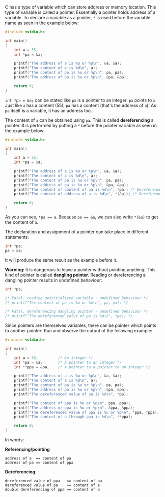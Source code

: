 C has a type of variable which can store address or memory location. This type of variable is called a pointer. Essentially a pointer holds address of a variable. To declare a variable as a pointer, `*` is used before the variable name as seen in the example below:

```C runnable
#include <stdio.h>

int main()
{
	int a = 55;
	int *pa = &a;

	printf("The address of a is %u or %p\n", &a, &a);
	printf("The content of a is %d\n", a);
	printf("The content of pa is %u or %p\n", pa, pa);
	printf("The address of pa is %u or %p\n", &pa, &pa);

	return 0;
}
```

`int *pa = &a;` can be stated like `pa` is a pointer to an integer. `pa` points to `a`. Just like `a` has a content (55), `pa` has a content (that's the address of `a`). As `pa` itself is a variable, it has an address too.

The content of `a` can be obtained using `pa`. This is called **dereferencing** a pointer. It is performed by putting a `*` before the pointer variable as seen in the example below:

```C runnable
#include <stdio.h>

int main()
{
	int a = 55;
	int *pa = &a;

	printf("The address of a is %u or %p\n", &a, &a);
	printf("The content of a is %d\n", a);
	printf("The content of pa is %u or %p\n", pa, pa);
	printf("The address of pa is %u or %p\n", &pa, &pa);
	printf("The content of content of pa is %d\n", *pa); /* Dereference */
	printf("The content of address of a is %d\n", *(&a)); /* Dereference */

	return 0;
}
```

As you can see, `*pa == a`. Because `pa == &a`, we can also write `*(&a)` to get the content of `a`.

The declaration and assignment of a pointer can take place in different statements:

```C
int *pa;
pa = &a;
```

It will produce the same result as the example before it.

**Warning:** It is dangerous to leave a pointer without pointing anything. This kind of pointer is called **dangling pointer**. Reading or dereferencing a dangling pointer results in undefined behaviour:

```C
int *pa;

/* Fatal: reading uninitialized variable - undefined behaviour */
/* printf("The content of pa is %u or %p\n", pa, pa); */

/* Fatal: dereferencing dangling pointer - undefined behaviour */
/* printf("The dereferenced value of pa is %d\n", *pa); */
```

Since pointers are themselves variables, there can be pointer which points to another pointer! Run and observe the output of the following example:

```C runnable
#include <stdio.h>

int main()
{
	int a = 55;			/* An integer */
	int *pa = &a;		/* A pointer to an integer */
	int **ppa = &pa;	/* A pointer to a pointer to an integer */

	printf("The address of a is %u or %p\n", &a, &a);
	printf("The content of a is %d\n", a);
	printf("The content of pa is %u or %p\n", pa, pa);
	printf("The address of pa is %u or %p\n", &pa, &pa);
	printf("The dereferenced value of pa is %d\n", *pa);

	printf("The content of ppa is %u or %p\n", ppa, ppa);
	printf("The address of ppa is %u or %p\n", &ppa, &ppa);
	printf("The dereferenced value of ppa is %u or %p\n", *ppa, *ppa);
	printf("The content of a through ppa is %d\n", **ppa);

	return 0;
}
```

In words:

**Referencing/pointing**

```
address of a  == content of pa
address of pa == content of ppa
```

**Dereferencing**

```
dereferenced value of ppa   == content of pa
dereferenced value of pa    == content of a
double dereferencing of ppa == content of a
```

